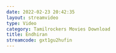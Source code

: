 ```yaml
---
date: 2022-02-23 20:42:35
layout: streamvideo
type: Video
category: Tamilrockers Movies Download
title: Endhiran
streamcode: gxt1gu2hufin
---
```

